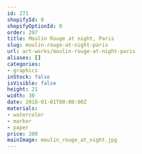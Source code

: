 ```yaml
---
id: 271
shopifyId: 0
shopifyOptionId: 0
order: 297
title: Moulin Rouge at night, Paris
slug: moulin-rouge-at-night-paris
url: art-works/moulin-rouge-at-night-paris
aliases: []
categories:
- graphics
inStock: false
isVisible: false
height: 21
width: 30
date: 2018-01-01T00:00:00Z
materials:
- watercolor
- marker
- paper
price: 200
mainImage: moulin_rouge_at_night.jpg
---
```

